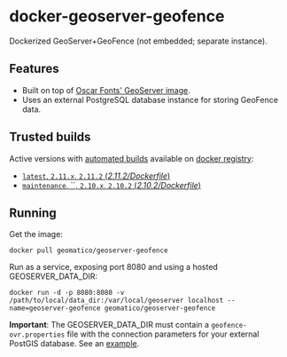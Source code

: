 docker-geoserver-geofence
=========================

Dockerized GeoServer+GeoFence (not embedded; separate instance).


## Features

* Built on top of [Oscar Fonts' GeoServer image](https://hub.docker.com/r/oscarfonts/geoserver/).
* Uses an external PostgreSQL database instance for storing GeoFence data.

## Trusted builds

Active versions with [automated builds](https://hub.docker.com/r/geomatico/geoserver-geofence) available on [docker registry](https://registry.hub.docker.com/):

* [`latest`, `2.11.x`, `2.11.2` (*2.11.2/Dockerfile*)](https://github.com/geomatico/docker-geoserver-geofence/blob/master/2.11.0/Dockerfile)
* [`maintenance`, ``, `2.10.x`, `2.10.2` (*2.10.2/Dockerfile*)](https://github.com/geomatico/docker-geoserver-geofence/blob/master/2.10.2/Dockerfile)


## Running

Get the image:

```
docker pull geomatico/geoserver-geofence
```

Run as a service, exposing port 8080 and using a hosted GEOSERVER_DATA_DIR:

```
docker run -d -p 8080:8080 -v /path/to/local/data_dir:/var/local/geoserver localhost --name=geoserver-geofence geomatico/geoserver-geofence
```

**Important**: The GEOSERVER_DATA_DIR must contain a `geofence-ovr.properties` file with the connection parameters for your external PostGIS database. See an [example](https://github.com/geomatico/docker-geoserver-geofence/blob/master/2.11.0/data_dir/geofence-ovr.properties).
